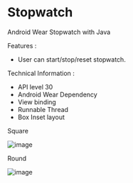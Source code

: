 # Stopwatch
Android Wear Stopwatch with Java

Features :
* User can start/stop/reset stopwatch.

Technical Information :
* API level 30
* Android Wear Dependency
* View binding
* Runnable Thread
* Box Inset layout

Square

![image](https://github.com/Viratcon97/Stopwatch/assets/67504275/b4ce0ecd-10c9-489f-8df8-4b8579b44559)

Round

![image](https://github.com/Viratcon97/Stopwatch/assets/67504275/479f655a-64bc-40f0-8227-6dba6a68a20e)


